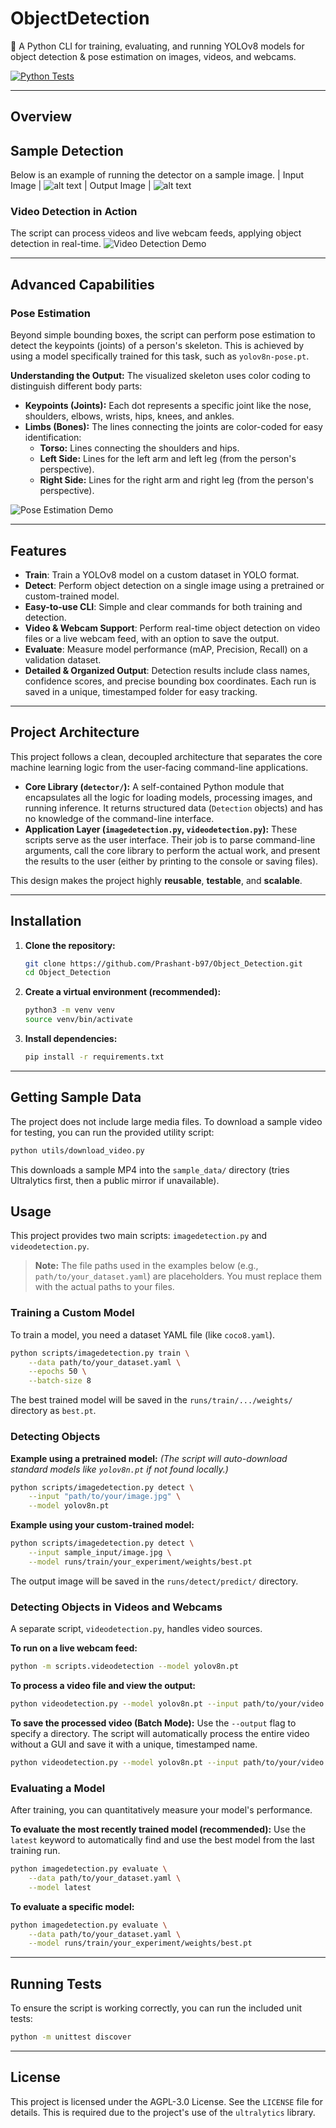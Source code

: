 # ObjectDetection
🚀 A Python CLI for training, evaluating, and running YOLOv8 models for object detection & pose estimation on images, videos, and webcams.


[![Python Tests](https://github.com/Prashant-b97/Object_Detection/actions/workflows/python-tests.yml/badge.svg)](https://github.com/Prashant-b97/Object_Detection/actions/workflows/python-tests.yml)

---

## Overview

## Sample Detection

Below is an example of running the detector on a sample image.
| Input Image |
![alt text](sample_data/Street%20Scene.png)
| Output Image |
![alt text](sample_data/Street%20Scene.jpg)

### Video Detection in Action

The script can process videos and live webcam feeds, applying object detection in real-time.
![Video Detection Demo](assets/video_detection_demo.gif)

---

## Advanced Capabilities

### Pose Estimation

Beyond simple bounding boxes, the script can perform pose estimation to detect the keypoints (joints) of a person's skeleton. This is achieved by using a model specifically trained for this task, such as `yolov8n-pose.pt`.

**Understanding the Output:**
The visualized skeleton uses color coding to distinguish different body parts:
*   **Keypoints (Joints):** Each dot represents a specific joint like the nose, shoulders, elbows, wrists, hips, knees, and ankles.
*   **Limbs (Bones):** The lines connecting the joints are color-coded for easy identification:
    *   **Torso:** Lines connecting the shoulders and hips.
    *   **Left Side:** Lines for the left arm and left leg (from the person's perspective).
    *   **Right Side:** Lines for the right arm and right leg (from the person's perspective).

![Pose Estimation Demo](assets/pose_estimation_demo.gif)

---

## Features

- **Train**: Train a YOLOv8 model on a custom dataset in YOLO format.
- **Detect**: Perform object detection on a single image using a pretrained or custom-trained model.
- **Easy-to-use CLI**: Simple and clear commands for both training and detection.
- **Video & Webcam Support**: Perform real-time object detection on video files or a live webcam feed, with an option to save the output.
- **Evaluate**: Measure model performance (mAP, Precision, Recall) on a validation dataset.
- **Detailed & Organized Output**: Detection results include class names, confidence scores, and precise bounding box coordinates. Each run is saved in a unique, timestamped folder for easy tracking.

---

## Project Architecture

This project follows a clean, decoupled architecture that separates the core machine learning logic from the user-facing command-line applications.

*   **Core Library (`detector/`):** A self-contained Python module that encapsulates all the logic for loading models, processing images, and running inference. It returns structured data (`Detection` objects) and has no knowledge of the command-line interface.
*   **Application Layer (`imagedetection.py`, `videodetection.py`):** These scripts serve as the user interface. Their job is to parse command-line arguments, call the core library to perform the actual work, and present the results to the user (either by printing to the console or saving files).

This design makes the project highly **reusable**, **testable**, and **scalable**.

---

## Installation

1.  **Clone the repository:**
    ```bash
    git clone https://github.com/Prashant-b97/Object_Detection.git
    cd Object_Detection
    ```

2.  **Create a virtual environment (recommended):**
    ```bash
    python3 -m venv venv
    source venv/bin/activate
    ```

3.  **Install dependencies:**
    ```bash
    pip install -r requirements.txt
    ```

---

## Getting Sample Data

The project does not include large media files. To download a sample video for testing, you can run the provided utility script:

```bash
python utils/download_video.py
```

This downloads a sample MP4 into the `sample_data/` directory (tries Ultralytics first, then a public mirror if unavailable).

## Usage

This project provides two main scripts: `imagedetection.py` and `videodetection.py`.

> **Note:** The file paths used in the examples below (e.g., `path/to/your_dataset.yaml`) are placeholders. You must replace them with the actual paths to your files.

### Training a Custom Model

To train a model, you need a dataset YAML file (like `coco8.yaml`).
 
```bash
python scripts/imagedetection.py train \
    --data path/to/your_dataset.yaml \
    --epochs 50 \
    --batch-size 8
```

The best trained model will be saved in the `runs/train/.../weights/` directory as `best.pt`.

### Detecting Objects

**Example using a pretrained model:**
*(The script will auto-download standard models like `yolov8n.pt` if not found locally.)*
```bash
python scripts/imagedetection.py detect \
    --input "path/to/your/image.jpg" \
    --model yolov8n.pt
```

**Example using your custom-trained model:**
```bash
python scripts/imagedetection.py detect \
    --input sample_input/image.jpg \
    --model runs/train/your_experiment/weights/best.pt
```

The output image will be saved in the `runs/detect/predict/` directory.

### Detecting Objects in Videos and Webcams

A separate script, `videodetection.py`, handles video sources.

**To run on a live webcam feed:**
```bash
python -m scripts.videodetection --model yolov8n.pt
```

**To process a video file and view the output:**
```bash
python videodetection.py --model yolov8n.pt --input path/to/your/video.mp4
```

**To save the processed video (Batch Mode):**
Use the `--output` flag to specify a directory. The script will automatically process the entire video without a GUI and save it with a unique, timestamped name.
```bash
python videodetection.py --model yolov8n.pt --input path/to/your/video.mp4 --output runs/detect_video
```

### Evaluating a Model

After training, you can quantitatively measure your model's performance.

**To evaluate the most recently trained model (recommended):**
Use the `latest` keyword to automatically find and use the best model from the last training run.

```bash
python imagedetection.py evaluate \
    --data path/to/your_dataset.yaml \
    --model latest
```

**To evaluate a specific model:**
```bash
python imagedetection.py evaluate \
    --data path/to/your_dataset.yaml \
    --model runs/train/your_experiment/weights/best.pt
```

---

## Running Tests

To ensure the script is working correctly, you can run the included unit tests:

```bash
python -m unittest discover
```

---

## License

This project is licensed under the AGPL-3.0 License. See the `LICENSE` file for details. This is required due to the project's use of the `ultralytics` library.
```
